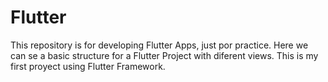 # Flutter
This repository is for developing Flutter Apps, just por practice.
Here we can se a basic structure for a Flutter Project with diferent views.
This is my first proyect using Flutter Framework.
